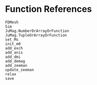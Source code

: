 # Function References

```@docs
FDMesh
Sim
JuMag.NumberOrArrayOrFunction
JuMag.TupleOrArrayOrFunction
set_Ms
init_m0
add_exch
add_anis
add_dmi
add_demag
add_zeeman
update_zeeman
relax
save
```
